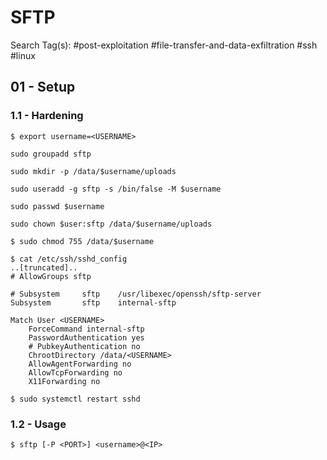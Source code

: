 # SFTP

Search Tag(s): #post-exploitation #file-transfer-and-data-exfiltration #ssh #linux

## 01 - Setup

### 1.1 - Hardening

```
$ export username=<USERNAME>

sudo groupadd sftp

sudo mkdir -p /data/$username/uploads

sudo useradd -g sftp -s /bin/false -M $username

sudo passwd $username

sudo chown $user:sftp /data/$username/uploads

$ sudo chmod 755 /data/$username
```

```
$ cat /etc/ssh/sshd_config
..[truncated]..
# AllowGroups sftp

# Subsystem     sftp    /usr/libexec/openssh/sftp-server
Subsystem       sftp    internal-sftp

Match User <USERNAME>
	ForceCommand internal-sftp
	PasswordAuthentication yes
	# PubkeyAuthentication no
	ChrootDirectory /data/<USERNAME>
	AllowAgentForwarding no
	AllowTcpForwarding no
	X11Forwarding no
```

`$ sudo systemctl restart sshd`

### 1.2 - Usage

`$ sftp [-P <PORT>] <username>@<IP>`